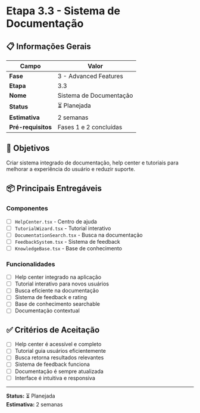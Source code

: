 # Etapa 3.3 - Sistema de Documentação

## 📋 Informações Gerais

| Campo              | Valor                   |
| ------------------ | ----------------------- |
| **Fase**           | 3 - Advanced Features   |
| **Etapa**          | 3.3                     |
| **Nome**           | Sistema de Documentação |
| **Status**         | ⏳ Planejada            |
| **Estimativa**     | 2 semanas               |
| **Pré-requisitos** | Fases 1 e 2 concluídas  |

## 🎯 Objetivos

Criar sistema integrado de documentação, help center e tutoriais para melhorar a experiência do usuário e reduzir suporte.

## 📦 Principais Entregáveis

### Componentes

- [ ] `HelpCenter.tsx` - Centro de ajuda
- [ ] `TutorialWizard.tsx` - Tutorial interativo
- [ ] `DocumentationSearch.tsx` - Busca na documentação
- [ ] `FeedbackSystem.tsx` - Sistema de feedback
- [ ] `KnowledgeBase.tsx` - Base de conhecimento

### Funcionalidades

- [ ] Help center integrado na aplicação
- [ ] Tutorial interativo para novos usuários
- [ ] Busca eficiente na documentação
- [ ] Sistema de feedback e rating
- [ ] Base de conhecimento searchable
- [ ] Documentação contextual

## ✅ Critérios de Aceitação

- [ ] Help center é acessível e completo
- [ ] Tutorial guia usuários eficientemente
- [ ] Busca retorna resultados relevantes
- [ ] Sistema de feedback funciona
- [ ] Documentação é sempre atualizada
- [ ] Interface é intuitiva e responsiva

---

**Status:** ⏳ Planejada  
**Estimativa:** 2 semanas
